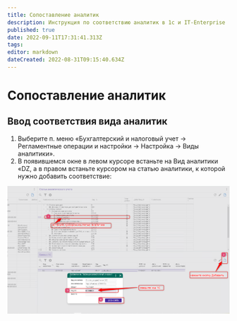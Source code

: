 ```yaml
---
title: Сопоставление аналитик
description: Инструкция по соответствию аналитик в 1с и IT-Enterprise 
published: true
date: 2022-09-11T17:31:41.313Z
tags: 
editor: markdown
dateCreated: 2022-08-31T09:15:40.634Z
---
```


# Сопоставление аналитик

## **Ввод соответствия вида аналитик**

1. Выберите п. меню «Бухгалтерский и налоговый учет → Регламентные операции и настройки → Настройка → Виды аналитики».
2. В появившемся окне в левом курсоре встаньте на Вид аналитики «DZ, а в правом встаньте курсором на статью аналитики, к которой нужно добавить соответствие:

![](<../../../assets/0 (89)1.png>)

